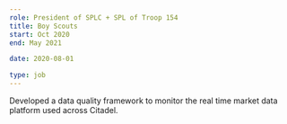 ```yaml
---
role: President of SPLC + SPL of Troop 154
title: Boy Scouts
start: Oct 2020
end: May 2021

date: 2020-08-01

type: job
---
```


Developed a data quality framework to monitor the real time market data platform used across Citadel.
